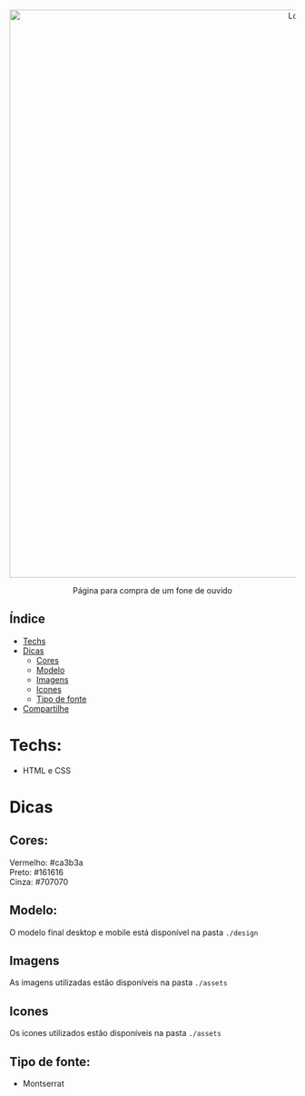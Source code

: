 <br />
<p align="center">
    <img src="https://i.imgur.com/YuUaCDv.gif" alt="Logo" width="1000">

 <br />
  <p align="center">
     Página para compra de um fone de ouvido
       <br />
  </p>
</p>

## Índice

* [Techs](#techs)
* [Dicas](#dicas)  
  * [Cores](#cores)
  * [Modelo](#modelo)
  * [Imagens](#imagens)
  * [Icones](#icones)
  * [Tipo de fonte](#tipo-de-fonte)
* [Compartilhe](#compartilhe)

# Techs: 
- HTML e CSS

# Dicas

## Cores:
Vermelho: #ca3b3a<br>
Preto: #161616<br>
Cinza: #707070

## Modelo:
O modelo final desktop e mobile está disponível na pasta `./design`

## Imagens
As imagens utilizadas estão disponíveis na pasta `./assets`

## Icones
Os icones utilizados estão disponíveis na pasta `./assets`

## Tipo de fonte:
- Montserrat
